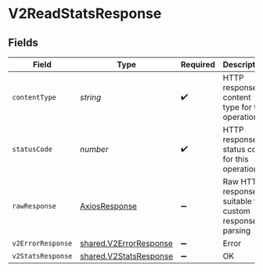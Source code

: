 # V2ReadStatsResponse


## Fields

| Field                                                            | Type                                                             | Required                                                         | Description                                                      |
| ---------------------------------------------------------------- | ---------------------------------------------------------------- | ---------------------------------------------------------------- | ---------------------------------------------------------------- |
| `contentType`                                                    | *string*                                                         | :heavy_check_mark:                                               | HTTP response content type for this operation                    |
| `statusCode`                                                     | *number*                                                         | :heavy_check_mark:                                               | HTTP response status code for this operation                     |
| `rawResponse`                                                    | [AxiosResponse](https://axios-http.com/docs/res_schema)          | :heavy_minus_sign:                                               | Raw HTTP response; suitable for custom response parsing          |
| `v2ErrorResponse`                                                | [shared.V2ErrorResponse](../../models/shared/v2errorresponse.md) | :heavy_minus_sign:                                               | Error                                                            |
| `v2StatsResponse`                                                | [shared.V2StatsResponse](../../models/shared/v2statsresponse.md) | :heavy_minus_sign:                                               | OK                                                               |